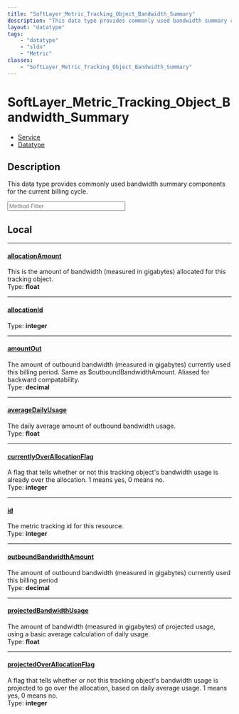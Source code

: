 ```yaml
---
title: "SoftLayer_Metric_Tracking_Object_Bandwidth_Summary"
description: "This data type provides commonly used bandwidth summary components for the current billing cycle."
layout: "datatype"
tags:
    - "datatype"
    - "sldn"
    - "Metric"
classes:
    - "SoftLayer_Metric_Tracking_Object_Bandwidth_Summary"
---
```


# SoftLayer_Metric_Tracking_Object_Bandwidth_Summary
<div id='service-datatype'>
    <ul id='sldn-reference-tabs'>
    <li id='service'> <a href='/reference/services/SoftLayer_Metric_Tracking_Object_Bandwidth_Summary' >Service</a></li>    <li id='datatype'> <a href='/reference/datatypes/SoftLayer_Metric_Tracking_Object_Bandwidth_Summary' >Datatype</a></li>
    </ul>
</div>

## Description 
This data type provides commonly used bandwidth summary components for the current billing cycle. 





<!-- Service Filer BEGIN -->
<div class="view-filters">
        <div class="clearfix">
            <div class="search-input-box">
                <input placeholder="Method Filter" onkeyup="titleSearch(inputId='prop-input', divId='properties', elementClass='prop-row')" 
                    type="text" id="prop-input" value="" size="30" maxlength="128" class="form-text">
            </div>
        </div>
</div>
<!-- Service Filer END -->

<div id="properties" class="content">
<div id="localProperties" class="prop-content" >

## Local
-----
[allocationAmount]: #allocationamount
#### [allocationAmount]
This is the amount of bandwidth (measured in gigabytes) allocated for this tracking object.   
<span class="type-label">Type: </span>**float**

-----
[allocationId]: #allocationid
#### [allocationId]
  
<span class="type-label">Type: </span>**integer**

-----
[amountOut]: #amountout
#### [amountOut]
The amount of outbound bandwidth (measured in gigabytes) currently used this billing period. Same as $outboundBandwidthAmount. Aliased for backward compatability.   
<span class="type-label">Type: </span>**decimal**

-----
[averageDailyUsage]: #averagedailyusage
#### [averageDailyUsage]
The daily average amount of outbound bandwidth usage.   
<span class="type-label">Type: </span>**float**

-----
[currentlyOverAllocationFlag]: #currentlyoverallocationflag
#### [currentlyOverAllocationFlag]
A flag that tells whether or not this tracking object's bandwidth usage is already over the allocation. 1 means yes, 0 means no.   
<span class="type-label">Type: </span>**integer**

-----
[id]: #id
#### [id]
The metric tracking id for this resource.   
<span class="type-label">Type: </span>**integer**

-----
[outboundBandwidthAmount]: #outboundbandwidthamount
#### [outboundBandwidthAmount]
The amount of outbound bandwidth (measured in gigabytes) currently used this billing period   
<span class="type-label">Type: </span>**decimal**

-----
[projectedBandwidthUsage]: #projectedbandwidthusage
#### [projectedBandwidthUsage]
The amount of bandwidth (measured in gigabytes) of projected usage, using a basic average calculation of daily usage.   
<span class="type-label">Type: </span>**float**

-----
[projectedOverAllocationFlag]: #projectedoverallocationflag
#### [projectedOverAllocationFlag]
A flag that tells whether or not this tracking object's bandwidth usage is projected to go over the allocation, based on daily average usage. 1 means yes, 0 means no.   
<span class="type-label">Type: </span>**integer**

</div>
<!-- LOCAL PROPERTY END -->

</div>


